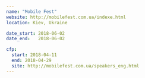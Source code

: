 ```yaml
---
name: "Mobile Fest"
website: http://mobilefest.com.ua/indexe.html
location: Kiev, Ukraine

date_start: 2018-06-02
date_end:   2018-06-02

cfp:
  start: 2018-04-11
  end: 2018-04-29
  site: http://mobilefest.com.ua/speakers_eng.html
---
```

